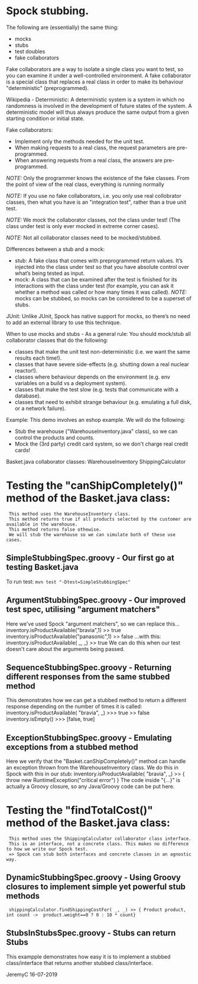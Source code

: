 # Spock stubbing.

The following are (essentially) the same thing:
- mocks
- stubs
- test doubles
- fake collaborators

Fake collaborators are a way to isolate a single class you want to test, so you 
can examine it under a well-controlled environment. A fake collaborator is a 
special class that replaces a real class in order to make its behaviour 
"deterministic" (preprogrammed).

Wikipedia - Deterministic:
A deterministic system is a system in which no randomness is involved in the 
development of future states of the system. A deterministic model will thus always 
produce the same output from a given starting condition or initial state.

Fake collaborators:
- Implement only the methods needed for the unit test.
- When making requests to a real class, the request parameters are pre-programmed.
- When answering requests from a real class, the answers are pre-programmed.


*NOTE:* Only the programmer knows the existence of the fake classes.
        From the point of view of the real class, everything is running normally

*NOTE:* If you use no fake collaborators, i.e. you only use real collobrator
        classes, then what you have is an "integration test", rather than a
        true unit test.

*NOTE:* We mock the collaborator classes, not the class under test!
        (The class under test is only ever mocked in extreme corner cases).

*NOTE:* Not all collaborator classes need to be mocked/stubbed.


Differences between a stub and a mock:
- stub: 
	A fake class that comes with preprogrammed return values. It’s injected
	into the class under test so that you have absolute control over what’s being
	tested as input. 
- mock: 
	A class that can be examined after the test is finished for its interactions
	with the class under test (for example, you can ask it whether a method was called
	or how many times it was called). 
*NOTE:* mocks can be stubbed, so mocks can be considered to be a superset of stubs.


JUnit:
Unlike JUnit, Spock has native support for mocks, so there’s no need to add an
external library to use this technique. 


When to use mocks and stubs - As a general rule: 
You should mock/stub all collaborator classes that do the following:
- classes that make the unit test non-deterministic (i.e. we want the same results each time!).
- classes that have severe side-effects (e.g. shutting down a real nuclear reactor!).
- classes where behaviour depends on the environment (e.g. env variables on a build vs a deployment system).
- classes that make the test slow (e.g. tests that communicate with a database).
- classes that need to exhibit strange behaviour (e.g. emulating a full disk, or a network failure).


Example:
This demo involves an eshop example. We will do the following:
- Stub the warehouse ("WarehouseInventory.java" class), so we can control the products and counts.
- Mock the (3rd party) credit card system, so we don't charge real credit cards! 

Basket.java collaborator classes:
   WarehouseInventory
   ShippingCalculator

# Testing the "canShipCompletely()" method of the Basket.java class:
     This method uses the WarehouseInventory class.
     This method returns true if all products selected by the customer are available in the warehouse.
     This method returns false othewise.
     We will stub the warehouse so we can simulate both of these use cases.

## SimpleStubbingSpec.groovy - Our first go at testing Basket.java
To run test:
`mvn test "-Dtest=SimpleStubbingSpec"`

## ArgumentStubbingSpec.groovy - Our improved test spec, utilising "argument matchers"
Here we've used Spock "argument matchers", so we can replace this...
	inventory.isProductAvailable("bravia",1) >> true
	inventory.isProductAvailable("panasonic",1) >> false
...with this:
	inventory.isProductAvailable( _, _) >> true
We can do this when our test doesn't care about the arguments being passed.

## SequenceStubbingSpec.groovy - Returning different responses from the same stubbed method 
This demonstrates how we can get a stubbed method to return a different response
depending on the number of times it is called:
	inventory.isProductAvailable( "bravia", _) >>> true >> false
	inventory.isEmpty() >>> [false, true]

## ExceptionStubbingSpec.groovy - Emulating exceptions from a stubbed method 
Here we verify that the "Basket.canShipCompletely()" method can handle an exception
thrown from the  WarehouseInventory class. We do this in Spock with this in our stub:
	inventory.isProductAvailable( "bravia", _) >> { throw new RuntimeException("critical error") }
The code inside "{...}" is actually a Groovy closure, so any Java/Groovy code can be put here.


# Testing the "findTotalCost()" method of the Basket.java class:
     This method uses the ShippingCalculator collaborator class interface.
     This is an interface, not a concrete class. This makes no difference to how we write our Spock test.
     => Spock can stub both interfaces and concrete classes in an agnostic way.

## DynamicStubbingSpec.groovy - Using Groovy closures to implement simple yet powerful stub methods
     shippingCalculator.findShippingCostFor( _, _) >> { Product product, int count ->  product.weight==0 ? 0 : 10 * count}

## StubsInStubsSpec.groovy - Stubs can return Stubs
This exampple demonstrates how easy it is to implement a stubbed class/interface 
that returns another stubbed class/interface.


JeremyC 16-07-2019
